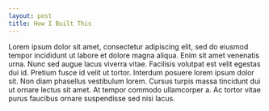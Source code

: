 ```yaml
---
layout: post
title: How I Built This 
---
```


Lorem ipsum dolor sit amet, consectetur adipiscing elit, sed do 
eiusmod tempor incididunt ut labore et dolore magna aliqua. 
Enim sit amet venenatis urna. Nunc sed augue lacus viverra vitae. 
Facilisis volutpat est velit egestas dui id. Pretium fusce 
id velit ut tortor. Interdum posuere lorem ipsum dolor sit. 
Non diam phasellus vestibulum lorem. Cursus turpis massa 
tincidunt dui ut ornare lectus sit amet. At tempor commodo 
ullamcorper a. Ac tortor vitae purus faucibus ornare 
suspendisse sed nisi lacus.

